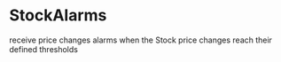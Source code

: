 # StockAlarms
receive price changes alarms when the Stock price changes reach their defined thresholds

